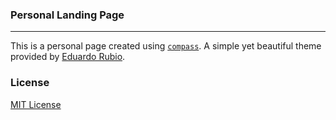 ### Personal Landing Page
---
This is a personal page created using [`compass`](https://github.com/excentris/compass). A simple yet beautiful theme provided by [Eduardo Rubio](https://github.com/excentris).

### License
[MIT License](http://sandeep.mit-license.org/)
